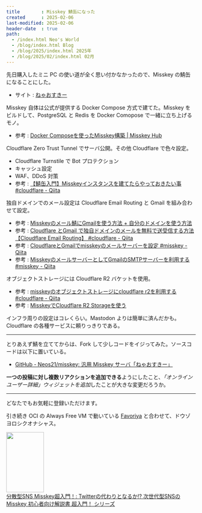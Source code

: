 ```yaml
---
title        : Misskey 鯖缶になった
created      : 2025-02-06
last-modified: 2025-02-06
header-date  : true
path:
  - /index.html Neo's World
  - /blog/index.html Blog
  - /blog/2025/index.html 2025年
  - /blog/2025/02/index.html 02月
---
```


先日購入したミニ PC の使い道が全く思い付かなかったので、Misskey の鯖缶になることにした。

- サイト : [ねゃおすきー](https://misskey.neos21.net/)

Misskey 自体は公式が提供する Docker Compose 方式で建てた。Misskey をビルドして、PostgreSQL と Redis を Docker Comopose で一緒に立ち上げるモノ。

- 参考 : [Docker Composeを使ったMisskey構築 | Misskey Hub](https://misskey-hub.net/ja/docs/for-admin/install/guides/docker/)

Cloudflare Zero Trust Tunnel でサーバ公開。その他 Cloudflare で色々設定。

- Cloudflare Turnstile で Bot プロテクション
- キャッシュ設定
- WAF、DDoS 対策
- 参考 : [【鯖缶入門】Misskeyインスタンスを建てたらやっておきたい事 #cloudflare - Qiita](https://qiita.com/mai_llj/items/a1a4c65651af904cac60)

独自ドメインでのメール設定は Cloudflare Email Routing と Gmail を組み合わせて設定。

- 参考 : [Misskeyのメール鯖にGmailを使う方法 + 自分のドメインを使う方法](https://nanasi-apps.xyz/Misskey-Gmail)
- 参考 : [Cloudflare とGmail で独自ドメインのメールを無料で送受信する方法【Cloudflare Email Routing】 #cloudflare - Qiita](https://qiita.com/rokuosan/items/e3415ea30ad5e48d3b0f)
- 参考 : [CloudflareとGmailでmisskeyのメールサーバーを設定 #misskey - Qiita](https://qiita.com/crashRT/items/45059ed8cb58c151354a)
- 参考 : [MisskeyのメールサーバーとしてGmailのSMTPサーバーを利用する #misskey - Qiita](https://qiita.com/mai_llj/items/1002932eb46ce39d4045)

オブジェクトストレージには Cloudflare R2 バケットを使用。

- 参考 : [misskeyのオブジェクトストレージにcloudflare r2を利用する #cloudflare - Qiita](https://qiita.com/hihumikan/items/1f692f3bd5516820e0ec)
- 参考 : [MisskeyでCloudflare R2 Storageを使う](https://nanasi-apps.xyz/r2-misskey)

インフラ周りの設定はコレくらい。Mastodon よりは簡単に済んだかも。Cloudflare の各種サービスに頼りっきりである。

-----

とりあえず鯖を立ててからは、Fork して少しコードをイジってみた。ソースコードは以下に置いている。

- [GitHub - Neos21/misskey: 汎用 Misskey サーバ「ねゃおすきー」](https://github.com/neos21/misskey)

**一つの投稿に対し複数リアクションを追加できる**ようにしたこと、*「オンラインユーザー詳細」ウィジェットを追加*したことが大きな変更だろうか。

-----

どなたでもお気軽に登録いただけます。

引き続き OCI の Always Free VM で動いている [Favoriya](https://favoriya.neos21.net) と合わせて、ドウゾヨロシクオナシャス。

<div class="ad-amazon">
  <div class="ad-amazon-image">
    <a href="https://www.amazon.co.jp/dp/B0C455V26S?tag=neos21-22&amp;linkCode=osi&amp;th=1&amp;psc=1">
      <img src="https://m.media-amazon.com/images/I/41Na3olVS+L._SL160_.jpg" width="100" height="160">
    </a>
  </div>
  <div class="ad-amazon-info">
    <div class="ad-amazon-title">
      <a href="https://www.amazon.co.jp/dp/B0C455V26S?tag=neos21-22&amp;linkCode=osi&amp;th=1&amp;psc=1">分散型SNS Misskey超入門！: Twitterの代わりとなるか!? 次世代型SNSのMisskey 初心者向け解説書 超入門！ シリーズ</a>
    </div>
  </div>
</div>
